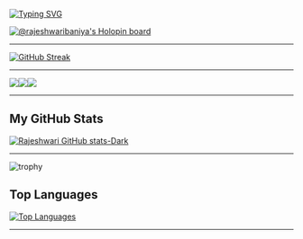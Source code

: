 [![Typing SVG](https://readme-typing-svg.demolab.com?font=Roboto+Mono&pause=1000&width=435&lines=Hello%2C+developers!;Keep+coding+</>)](https://git.io/typing-svg)

[![@rajeshwaribaniya's Holopin board](https://holopin.me/rajeshwaribaniya)](https://holopin.io/@rajeshwaribaniya)
***

[![GitHub Streak](https://streak-stats.demolab.com/?user=rajeshwaribaniya&theme=dark)](https://git.io/streak-stats)
***



<a href= "https://dev.to/rajeshwaribaniya" style = "display:flex;" >
 
<img src = "https://media2.dev.to/dynamic/image/width=180,height=,fit=scale-down,gravity=auto,format=auto/https%3A%2F%2Fdev-to-uploads.s3.amazonaws.com%2Fuploads%2Fbadge%2Fbadge_image%2F206%2Fht-badge.png" >

<img src = "https://media2.dev.to/dynamic/image/width=180,height=,fit=scale-down,gravity=auto,format=auto/https%3A%2F%2Fdev-to-uploads.s3.amazonaws.com%2Fuploads%2Fbadge%2Fbadge_image%2F2%2FVersion2-08.png" onClick= "https://dev.to/rajeshwaribaniya">

<img src = "https://media2.dev.to/dynamic/image/width=180,height=,fit=scale-down,gravity=auto,format=auto/https%3A%2F%2Fdev-to-uploads.s3.amazonaws.com%2Fuploads%2Fbadge%2Fbadge_image%2F9%2FVersion2-07.png" onClick= "https://dev.to/rajeshwaribaniya">

</a>
 
 



***

## My GitHub Stats
[![Rajeshwari GitHub stats-Dark](https://github-readme-stats.vercel.app/api?username=rajeshwaribaniya&show_icons=true&theme=github_dark#gh-dark-mode-only)](https://github.com/anuraghazra/github-readme-stats#gh-dark-mode-only)

***
![trophy](https://github-profile-trophy.vercel.app/?username=rajeshwaribaniya)

## Top Languages
[![Top Languages](https://github-readme-stats.vercel.app/api/top-langs/?username=rajeshwaribaniya&theme=algolia)](https://github.com/anuraghazra/github-readme-stats)
***



